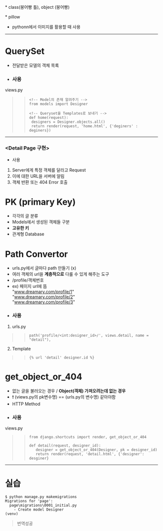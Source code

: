 \* class(붕어빵 틀), object (붕어빵)  


\* pillow 
- pythonn에서 이미지를 활용할 때 사용

- - - 

# QuerySet  
- 전달받은 모델의 객체 목록  
- ### 사용  
views.py
>> ```
>> <!-- Model의 존재 알려주기 --> 
>> from models import Designer
>> 
>> <!-- Queryset을 Templates로 보내기 -->
>> def home(request):
>>  designers = Designer.objects.all()
>>  return render(request, 'home.html', {'deginers' : deginers})
>> ```

- - - 

### <Detail Page 구현>  
- 사용  
1. Server에게 특정 객체를 달라고 Request  
2. 이에 대한 URL을 서버에 알림  
3. 객체 반환 또는 404 Error 호출  

# PK (primary Key)  
- 각각의 글 분류  
- Models에서 생성된 객체들 구분  
- **고유한 키**  
- 관계형 Database  

# Path Convertor  
- urls.py에서 글마다 path 만들기 (x)  
- 여러 객체의 url을 **계층적으로** 다룰 수 있게 해주는 도구  
- /profile/객체번호  
- ex) 페이지 url에 뜸  
      "www.dreamary.com/profile/1"  
      "www.dreamary.com/profile/2"  
      "www.dreamary.com/profile/3"  
- ### 사용
1. urls.py  
>> ```
>> path('profile/<int:designer_id>/', views.detail, name = "detail"),
>> ```  
2. Template  
>> ```
>> {% url 'detail' designer.id %}
>> ```  

# get_object_or_404  
- 없는 글을 불러오는 경우 / **Object(객체) 가져오려는데 없는 경우**  
- ❗️ (views.py의 pk변수명) == (urls.py의 변수명) 같아야함  
- HTTP Method  
- ### 사용  
views.py  
>> ```
>> from django.shortcuts import render, get_object_or_404  
>>
>> def detail(request, designer_id):
>>    designer = get_object_or_404(Designer, pk = designer_id)
>>    return render(request, 'detail.html', {'designer': desginer}

- - - 

# 실습  
```
$ python manage.py makemigrations
Migrations for 'page':
  page\migrations\0001_initial.py
    - Create model Designer
(venv) 
```
> 번역성공
